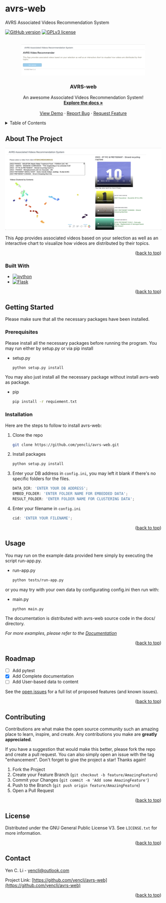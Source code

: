 # avrs-web
AVRS Associated Videos Recommendation System

[![GitHub version](https://img.shields.io/badge/version-v0.0.1-green)](https://github.com/yencli/avrs-web)
[![GPLv3 license](https://img.shields.io/badge/License-GPLv3-blue.svg)](http://perso.crans.org/besson/LICENSE.html)


<!-- PROJECT LOGO -->
<br />
<div align="center">
  <a href="https://github.com/yencli/avrs-web">
    <img src="docs/img/homepage.png" alt="Logo" width="400" height="100">
  </a>

  <h3 align="center">AVRS-web</h3>

  <p align="center">
    An awesome Associated Videos Recommendation System!
    <br />
    <a href="https://github.com/yencli/avrs-web/tree/main/docs"><strong>Explore the docs »</strong></a>
    <br />
    <br />
    <a href="https://drive.google.com/file/d/1uOcU_qirs1BXfuds_xunhpAI7gT6xTFt/view?usp=sharing">View Demo</a>
    ·
    <a href="https://github.com/yencli/avrs-web/issues">Report Bug</a>
    ·
    <a href="https://github.com/yencli/avrs-web/issues">Request Feature</a>
  </p>
</div>



<!-- TABLE OF CONTENTS -->
<details>
  <summary>Table of Contents</summary>
  <ol>
    <li>
      <a href="#about-the-project">About The Project</a>
      <ul>
        <li><a href="#built-with">Built With</a></li>
      </ul>
    </li>
    <li>
      <a href="#getting-started">Getting Started</a>
      <ul>
        <li><a href="#prerequisites">Prerequisites</a></li>
        <li><a href="#installation">Installation</a></li>
      </ul>
    </li>
    <li><a href="#usage">Usage</a></li>
    <li><a href="#roadmap">Roadmap</a></li>
    <li><a href="#contributing">Contributing</a></li>
    <li><a href="#license">License</a></li>
    <li><a href="#contact">Contact</a></li>
  </ol>
</details>



<!-- ABOUT THE PROJECT -->
## About The Project

[![Product Name Screen Shot](docs/img/get_recommendations.png)](https://github.com/yencli/avrs-web)

This App provides associated videos based on your selection as well as an interactive chart to visualize how videos are distributed by their topics.


<p align="right">(<a href="#readme-top">back to top</a>)</p>



### Built With

* [![python](http://ForTheBadge.com/images/badges/made-with-python.svg)](https://www.python.org/)
* [![Flask](https://img.shields.io/badge/Flask-000000?style=for-the-badge&logo=flask&logoColor=white)](https://flask.palletsprojects.com/)



<p align="right">(<a href="#readme-top">back to top</a>)</p>



<!-- GETTING STARTED -->
## Getting Started

Please make sure that all the necessary packages have been installed.

### Prerequisites

Please install all the necessary packages before running the program. You may run either by setup.py or via pip install

* setup.py
  ```sh
  python setup.py install
  ```


You may also just install all the necessary package without install avrs-web as package.

* pip
  ```sh
  pip install -r requiement.txt
  ```

### Installation

Here are the steps to follow to install avrs-web:

1. Clone the repo
   ```sh
   git clone https://github.com/yencli/avrs-web.git
   ```
2. Install  packages
   ```sh
   python setup.py install
   ```
3. Enter your DB address in `config.ini`, you may left it blank if there's no specific folders for the files.
   ```js
   DATA_DIR: 'ENTER YOUR DB ADDRESS';
   EMBED_FOLDER: 'ENTER FOLDER NAME FOR EMBEDDED DATA';
   RESULT_FOLDER: 'ENTER FOLDER NAME FOR CLUSTERING DATA';
   ```
4. Enter your filename in `config.ini`
   ```js
   cid: 'ENTER YOUR FILENAME';
   ```


<p align="right">(<a href="#readme-top">back to top</a>)</p>



<!-- USAGE EXAMPLES -->
## Usage

You may run on the example data provided here simply by executing the script run-app.py.

* run-app.py
  ```sh
  python tests/run-app.py
  ```

or you may try with your own data by configurating config.ini then run with:

* main.py
  ```sh
  python main.py
  ```


The documentation is distributed with avrs-web source code in the docs/ directory.

_For more examples, please refer to the [Documentation](https://yencli.github.io/avrs-web/)_

<p align="right">(<a href="#readme-top">back to top</a>)</p>



<!-- ROADMAP -->
## Roadmap

- [ ] Add pytest
- [x] Add Complete documentation
- [ ] Add User-based data to content

See the [open issues](https://github.com/yencli/avrs-web/issues) for a full list of proposed features (and known issues).

<p align="right">(<a href="#readme-top">back to top</a>)</p>



<!-- CONTRIBUTING -->
## Contributing

Contributions are what make the open source community such an amazing place to learn, inspire, and create. Any contributions you make are **greatly appreciated**.

If you have a suggestion that would make this better, please fork the repo and create a pull request. You can also simply open an issue with the tag "enhancement".
Don't forget to give the project a star! Thanks again!

1. Fork the Project
2. Create your Feature Branch (`git checkout -b feature/AmazingFeature`)
3. Commit your Changes (`git commit -m 'Add some AmazingFeature'`)
4. Push to the Branch (`git push origin feature/AmazingFeature`)
5. Open a Pull Request

<p align="right">(<a href="#readme-top">back to top</a>)</p>



<!-- LICENSE -->
## License

Distributed under the GNU General Public License V3. See `LICENSE.txt` for more information.

<p align="right">(<a href="#readme-top">back to top</a>)</p>



<!-- CONTACT -->
## Contact

Yen C. Li  - yencli@outlook.com

Project Link: [https://github.com/yencli/avrs-web](https://github.com/yencli/avrs-web)

<p align="right">(<a href="#readme-top">back to top</a>)</p>
